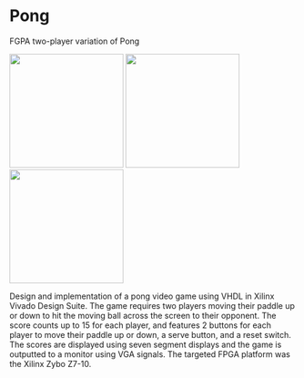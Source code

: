 # Pong
FGPA two-player variation of Pong  

<img src="https://user-images.githubusercontent.com/51766769/103564242-2c446580-4e8c-11eb-89e2-dc7322768dee.gif" width="200">
<img src="https://user-images.githubusercontent.com/51766769/103564519-ab399e00-4e8c-11eb-8687-39ec45130685.jpg" width="200">
<img src="https://user-images.githubusercontent.com/51766769/103564527-ad036180-4e8c-11eb-9e9d-bc216929bfe8.jpg" width="200">  

Design and implementation of a pong video game using VHDL in Xilinx Vivado Design Suite. The game requires two players moving their paddle up or down to hit the moving ball across the screen to their opponent. The score counts up to 15 for each player, and features 2 buttons for each player to move their paddle up or down, a serve button, and a reset switch. The scores are displayed using seven segment displays and the game is outputted to a monitor using VGA signals. The targeted FPGA platform was the Xilinx Zybo Z7-10.
